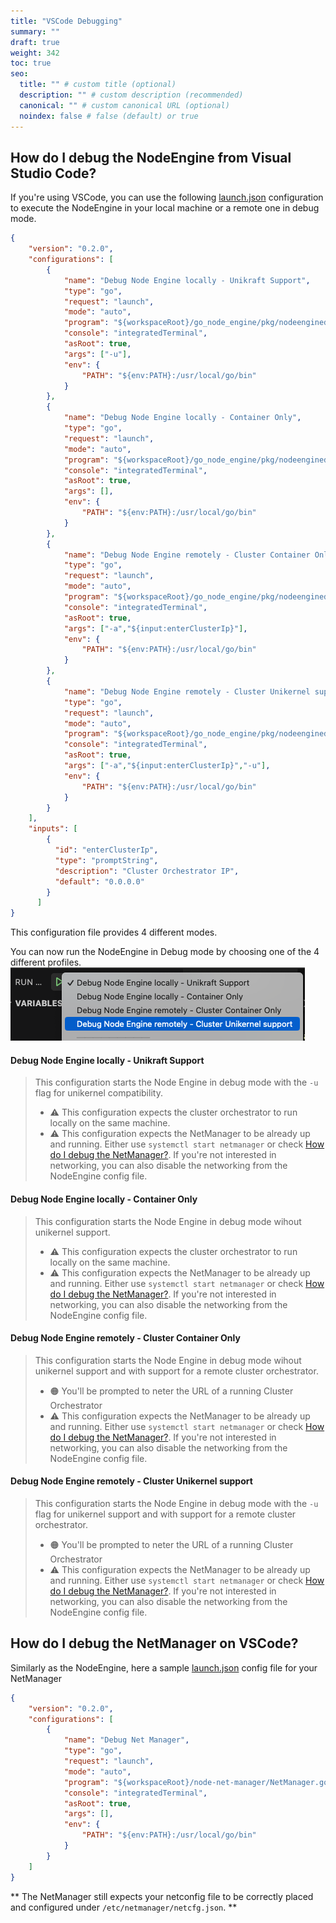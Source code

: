 ```yaml
---
title: "VSCode Debugging"
summary: ""
draft: true
weight: 342
toc: true
seo:
  title: "" # custom title (optional)
  description: "" # custom description (recommended)
  canonical: "" # custom canonical URL (optional)
  noindex: false # false (default) or true
---
```


## How do I debug the NodeEngine from Visual Studio Code? 

If you're using VSCode, you can use the following [launch.json](https://code.visualstudio.com/docs/editor/debugging#_launch-configurations) configuration to execute the NodeEngine in your local machine or a remote one in debug mode. 

```json
{ 
    "version": "0.2.0",
    "configurations": [
        {
            "name": "Debug Node Engine locally - Unikraft Support",
            "type": "go",
            "request": "launch",
            "mode": "auto",
            "program": "${workspaceRoot}/go_node_engine/pkg/nodeengined.go",
            "console": "integratedTerminal",
            "asRoot": true,
            "args": ["-u"],
            "env": {
                "PATH": "${env:PATH}:/usr/local/go/bin" 
            }
        },
        {
            "name": "Debug Node Engine locally - Container Only",
            "type": "go",
            "request": "launch",
            "mode": "auto",
            "program": "${workspaceRoot}/go_node_engine/pkg/nodeengined.go",
            "console": "integratedTerminal",
            "asRoot": true,
            "args": [],
            "env": {
                "PATH": "${env:PATH}:/usr/local/go/bin" 
            }
        },
        {
            "name": "Debug Node Engine remotely - Cluster Container Only",
            "type": "go",
            "request": "launch",
            "mode": "auto",
            "program": "${workspaceRoot}/go_node_engine/pkg/nodeengined.go",
            "console": "integratedTerminal",
            "asRoot": true,
            "args": ["-a","${input:enterClusterIp}"],
            "env": {
                "PATH": "${env:PATH}:/usr/local/go/bin" 
            }
        },
        {
            "name": "Debug Node Engine remotely - Cluster Unikernel support",
            "type": "go",
            "request": "launch",
            "mode": "auto",
            "program": "${workspaceRoot}/go_node_engine/pkg/nodeengined.go",
            "console": "integratedTerminal",
            "asRoot": true,
            "args": ["-a","${input:enterClusterIp}","-u"],
            "env": {
                "PATH": "${env:PATH}:/usr/local/go/bin" 
            }
        }
    ],
    "inputs": [
        {
          "id": "enterClusterIp",
          "type": "promptString",
          "description": "Cluster Orchestrator IP",
          "default": "0.0.0.0"
        }
      ]
}
```
This configuration file provides 4 different modes. 

You can now run the NodeEngine in Debug mode by choosing one of the 4 different profiles. 
![](VSCode-debugger.png)

#### Debug Node Engine locally - Unikraft Support

>This configuration starts the Node Engine in debug mode with the `-u` flag for unikernel compatibility. 
>- ⚠️ This configuration expects the cluster orchestrator to run locally on the same machine.
>- ⚠️ This configuration expects the NetManager to be already up and running. Either use `systemctl start netmanager` or check [How do I debug the NetManager?](#how-do-i-debug-the-netmanager). If you're not interested in networking, you can also disable the networking from the NodeEngine config file.

#### Debug Node Engine locally - Container Only

>This configuration starts the Node Engine in debug mode wihout unikernel support. 
>- ⚠️ This configuration expects the cluster orchestrator to run locally on the same machine.
>- ⚠️ This configuration expects the NetManager to be already up and running. Either use `systemctl start netmanager` or check [How do I debug the NetManager?](#how-do-i-debug-the-netmanager). If you're not interested in networking, you can also disable the networking from the NodeEngine config file.

#### Debug Node Engine remotely - Cluster Container Only

>This configuration starts the Node Engine in debug mode wihout unikernel support and with support for a remote cluster orchestrator.
>- 🟠 You'll be prompted to neter the URL of a running Cluster Orchestrator
>- ⚠️ This configuration expects the NetManager to be already up and running. Either use `systemctl start netmanager` or check [How do I debug the NetManager?](#how-do-i-debug-the-netmanager). If you're not interested in networking, you can also disable the networking from the NodeEngine config file.

#### Debug Node Engine remotely - Cluster Unikernel support

>This configuration starts the Node Engine in debug mode  with the `-u` flag for unikernel support and with support for a remote cluster orchestrator.
>- 🟠 You'll be prompted to neter the URL of a running Cluster Orchestrator
>- ⚠️ This configuration expects the NetManager to be already up and running. Either use `systemctl start netmanager` or check [How do I debug the NetManager?](#how-do-i-debug-the-netmanager). If you're not interested in networking, you can also disable the networking from the NodeEngine config file.


## How do I debug the NetManager on VSCode? 

Similarly as the NodeEngine, here a sample [launch.json](https://code.visualstudio.com/docs/editor/debugging#_launch-configurations) config file for your NetManager 

```json
{
    "version": "0.2.0",
    "configurations": [
        {
            "name": "Debug Net Manager",
            "type": "go",
            "request": "launch",
            "mode": "auto",
            "program": "${workspaceRoot}/node-net-manager/NetManager.go",
            "console": "integratedTerminal",
            "asRoot": true,
            "args": [],
            "env": {
                "PATH": "${env:PATH}:/usr/local/go/bin" 
            }
        }
    ]
}
```

** The NetManager still expects your netconfig file to be correctly placed and configured under `/etc/netmanager/netcfg.json`. **






